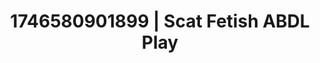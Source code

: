 ---
categories:
- Mutual desire
- Artistic control
- AI-generated
- Slow burn erotica
- Sensual touch
- ASMR
- Cosplay
- Hands in hair
image: /assets/images/1746580901899.jpg
layout: post
seo:
  description: Featured content with exclusive ABDL Play, Scat Fetish. HD images available.
  keywords: ABDL Play, Scat Fetish
  og_image: /assets/images/1746580901899.jpg
  schema_type: VisualArtwork
tags:
- ABDL Play
- Scat Fetish
- '#1746580901899'
title: 1746580901899 | Scat Fetish ABDL Play
---